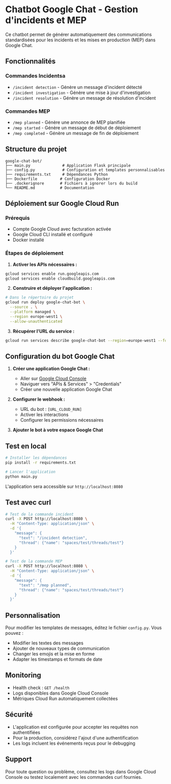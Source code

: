 # Chatbot Google Chat - Gestion d'incidents et MEP

Ce chatbot permet de générer automatiquement des communications standardisées pour les incidents et les mises en production (MEP) dans Google Chat.

## Fonctionnalités

### Commandes Incidentsa
- `/incident detection` - Génère un message d'incident détecté
- `/incident investigation` - Génère une mise à jour d'investigation
- `/incident resolution` - Génère un message de résolution d'incident

### Commandes MEP
- `/mep planned` - Génère une annonce de MEP planifiée
- `/mep started` - Génère un message de début de déploiement
- `/mep completed` - Génère un message de fin de déploiement

## Structure du projet

```
google-chat-bot/
├── main.py              # Application Flask principale
├── config.py            # Configuration et templates personnalisables
├── requirements.txt     # Dépendances Python
├── Dockerfile          # Configuration Docker
├── .dockerignore       # Fichiers à ignorer lors du build
└── README.md           # Documentation
```

## Déploiement sur Google Cloud Run

### Prérequis
- Compte Google Cloud avec facturation activée
- Google Cloud CLI installé et configuré
- Docker installé

### Étapes de déploiement

1. **Activer les APIs nécessaires :**
```bash
gcloud services enable run.googleapis.com
gcloud services enable cloudbuild.googleapis.com
```

2. **Construire et déployer l'application :**
```bash
# Dans le répertoire du projet
gcloud run deploy google-chat-bot \
  --source . \
  --platform managed \
  --region europe-west1 \
  --allow-unauthenticated
```

3. **Récupérer l'URL du service :**
```bash
gcloud run services describe google-chat-bot --region=europe-west1 --format='value(status.url)'
```

## Configuration du bot Google Chat

1. **Créer une application Google Chat :**
   - Aller sur [Google Cloud Console](https://console.cloud.google.com/)
   - Naviguer vers "APIs & Services" > "Credentials"
   - Créer une nouvelle application Google Chat

2. **Configurer le webhook :**
   - URL du bot : `[URL_CLOUD_RUN]`
   - Activer les interactions
   - Configurer les permissions nécessaires

3. **Ajouter le bot à votre espace Google Chat**

## Test en local

```bash
# Installer les dépendances
pip install -r requirements.txt

# Lancer l'application
python main.py
```

L'application sera accessible sur `http://localhost:8080`

## Test avec curl

```bash
# Test de la commande incident
curl -X POST http://localhost:8080 \
  -H "Content-Type: application/json" \
  -d '{
    "message": {
      "text": "/incident detection",
      "thread": {"name": "spaces/test/threads/test"}
    }
  }'

# Test de la commande MEP
curl -X POST http://localhost:8080 \
  -H "Content-Type: application/json" \
  -d '{
    "message": {
      "text": "/mep planned",
      "thread": {"name": "spaces/test/threads/test"}
    }
  }'
```

## Personnalisation

Pour modifier les templates de messages, éditez le fichier `config.py`. Vous pouvez :

- Modifier les textes des messages
- Ajouter de nouveaux types de communication
- Changer les emojis et la mise en forme
- Adapter les timestamps et formats de date

## Monitoring

- Health check : `GET /health`
- Logs disponibles dans Google Cloud Console
- Métriques Cloud Run automatiquement collectées

## Sécurité

- L'application est configurée pour accepter les requêtes non authentifiées
- Pour la production, considérez l'ajout d'une authentification
- Les logs incluent les événements reçus pour le debugging

## Support

Pour toute question ou problème, consultez les logs dans Google Cloud Console ou testez localement avec les commandes curl fournies.

